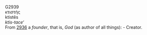 G2939  
κτιστής  
ktistēs  
*ktis-tace‘*  
From [2936](g2936) a *founder*, that is, *God* (as author of all
things): - Creator.  
